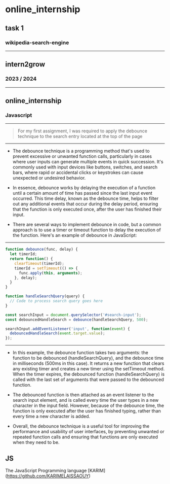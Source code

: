 # online_internship
## task 1
### wikipedia-search-engine
---
intern2grow
---
### 2023 / 2024
---
## online_internship
### Javascript 
---
> For my first assignment, I was required to apply the debounce technique to the search entry located at the top of the page

---
* The debounce technique is a programming method that's used to prevent excessive or unwanted function calls, particularly in cases where user inputs can generate multiple events in quick succession. It's commonly used with input devices like buttons, switches, and search bars, where rapid or accidental clicks or keystrokes can cause unexpected or undesired behavior.

* In essence, debounce works by delaying the execution of a function until a certain amount of time has passed since the last input event occurred. This time delay, known as the debounce time, helps to filter out any additional events that occur during the delay period, ensuring that the function is only executed once, after the user has finished their input.

* There are several ways to implement debounce in code, but a common approach is to use a timer or timeout function to delay the execution of the function. Here's an example of debounce in JavaScript:

***


```js
function debounce(func, delay) {
  let timerId;
  return function() {
    clearTimeout(timerId);
    timerId = setTimeout(() => {
      func.apply(this, arguments);
    }, delay);
  }
}

function handleSearchQuery(query) {
  // Code to process search query goes here
}

const searchInput = document.querySelector('#search-input');
const debouncedHandleSearch = debounce(handleSearchQuery, 500);

searchInput.addEventListener('input', function(event) {
  debouncedHandleSearch(event.target.value);
});
```
***

- In this example, the debounce function takes two arguments: the function to be debounced (handleSearchQuery), and the debounce time in milliseconds (500ms in this case). It returns a new function that clears any existing timer and creates a new timer using the setTimeout method. When the timer expires, the debounced function (handleSearchQuery) is called with the last set of arguments that were passed to the debounced function.

- The debounced function is then attached as an event listener to the search input element, and is called every time the user types in a new character in the input field. However, because of the debounce time, the function is only executed after the user has finished typing, rather than every time a new character is added.

- Overall, the debounce technique is a useful tool for improving the performance and usability of user interfaces, by preventing unwanted or repeated function calls and ensuring that functions are only executed when they need to be.

## JS

The JavaScript  Programming language
[KARIM] (https://github.com/KARIMELAISSAOUY)
